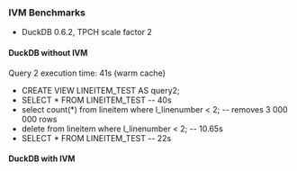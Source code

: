 ### IVM Benchmarks

* DuckDB 0.6.2, TPCH scale factor 2



#### DuckDB without IVM

Query 2 execution time: 41s (warm cache)

- CREATE VIEW LINEITEM_TEST AS query2;
- SELECT * FROM LINEITEM_TEST -- 40s
- select count(*) from lineitem where l_linenumber < 2; -- removes 3 000 000 rows
- delete from lineitem where l_linenumber < 2; -- 10.65s
- SELECT * FROM LINEITEM_TEST -- 22s

#### DuckDB with IVM

